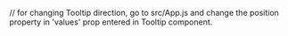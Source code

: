 //
for changing Tooltip direction, go to src/App.js and change the position property in 'values' prop entered in Tooltip component.
